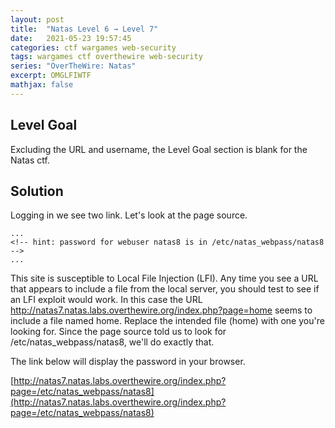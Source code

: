 ```yaml
---
layout: post
title:  "Natas Level 6 → Level 7"
date:   2021-05-23 19:57:45
categories: ctf wargames web-security
tags: wargames ctf overthewire web-security
series: "OverTheWire: Natas"
excerpt: OMGLFIWTF
mathjax: false
---
```


## Level Goal
Excluding the URL and username, the Level Goal section is blank for the Natas ctf.


## Solution

Logging in we see two link. Let's look at the page source.

```
...
<!-- hint: password for webuser natas8 is in /etc/natas_webpass/natas8 -->
...
```

This site is susceptible to Local File Injection (LFI). Any time you see a URL that appears to include a file from the local server, you should test to see if an LFI exploit would work. In this case the URL http://natas7.natas.labs.overthewire.org/index.php?page=home seems to include a file named home.  Replace the intended file (home) with one you're looking for. Since the page source told us to look for /etc/natas_webpass/natas8, we'll do exactly that.

The link below will display the password in your browser.

[http://natas7.natas.labs.overthewire.org/index.php?page=/etc/natas_webpass/natas8](http://natas7.natas.labs.overthewire.org/index.php?page=/etc/natas_webpass/natas8)
